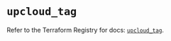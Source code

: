# `upcloud_tag`

Refer to the Terraform Registry for docs: [`upcloud_tag`](https://registry.terraform.io/providers/upcloudltd/upcloud/5.9.1/docs/resources/tag).
